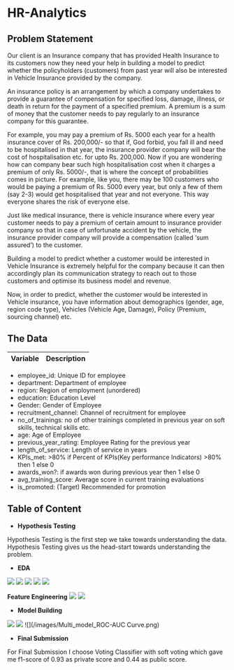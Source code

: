 # HR-Analytics

## Problem Statement

Our client is an Insurance company that has provided Health Insurance to its customers now they need your help in building a model to predict whether the policyholders (customers) from past year will also be interested in Vehicle Insurance provided by the company.

An insurance policy is an arrangement by which a company undertakes to provide a guarantee of compensation for specified loss, damage, illness, or death in return for the payment of a specified premium. A premium is a sum of money that the customer needs to pay regularly to an insurance company for this guarantee.

For example, you may pay a premium of Rs. 5000 each year for a health insurance cover of Rs. 200,000/- so that if, God forbid, you fall ill and need to be hospitalised in that year, the insurance provider company will bear the cost of hospitalisation etc. for upto Rs. 200,000. Now if you are wondering how can company bear such high hospitalisation cost when it charges a premium of only Rs. 5000/-, that is where the concept of probabilities comes in picture. For example, like you, there may be 100 customers who would be paying a premium of Rs. 5000 every year, but only a few of them (say 2-3) would get hospitalised that year and not everyone. This way everyone shares the risk of everyone else.

Just like medical insurance, there is vehicle insurance where every year customer needs to pay a premium of certain amount to insurance provider company so that in case of unfortunate accident by the vehicle, the insurance provider company will provide a compensation (called ‘sum assured’) to the customer.

Building a model to predict whether a customer would be interested in Vehicle Insurance is extremely helpful for the company because it can then accordingly plan its communication strategy to reach out to those customers and optimise its business model and revenue.

Now, in order to predict, whether the customer would be interested in Vehicle insurance, you have information about demographics (gender, age, region code type), Vehicles (Vehicle Age, Damage), Policy (Premium, sourcing channel) etc.


## The Data

Variable | Description
----------|--------------

- employee_id: Unique ID for employee
- department: Department of employee
- region: Region of employment (unordered)
- education: Education Level
- Gender: Gender of Employee
- recruitment_channel: Channel of recruitment for employee
- no_of_trainings: no of other trainings completed in previous year on soft skills, technical skills etc.
- age: Age of Employee
- previous_year_rating: Employee Rating for the previous year
- length_of_service: Length of service in years
- KPIs_met: >80% if Percent of KPIs(Key performance Indicators) >80% then 1 else 0
- awards_won?: if awards won during previous year then 1 else 0
- avg_training_score: Average score in current training evaluations
- is_promoted: (Target) Recommended for promotion


## Table of Content

- **Hypothesis Testing**

Hypothesis Testing is the first step we take towards understanding the data. Hypothesis Testing gives us the head-start towards understanding the problem.

- **EDA**
<!-- ![](/images/Wholedata.png) -->
![](/images/Heatmap.png)
![](/images/Dep_piechart.png)
![](/images/Education_barplot.png)
![](/images/Rating_violinplot.png)
![](/images/KPI_stackedplot.png)


**Feature Engineering**
![](/images/Age_label_plot.png)
![](/images/Length_service_label_plot.png)

- **Model Building**

![](/images/Logistic_Regression_Before_Balancing.png)
![](/images/model_comparison.png)
![](/images/Multi_model_ROC-AUC Curve.png)
<!-- ![](/images/Random_Forest ROC-AUC Curve.png)
![](/images/xgb ROC-AUC Curve.png)
 -->

- **Final Submission**

For Final Submission I choose Voting Classifier with soft voting which gave me f1-score of 0.93 as private score and 0.44 as public score.
